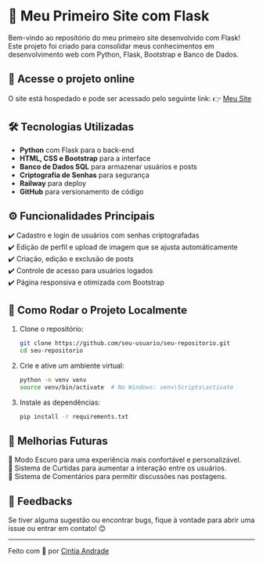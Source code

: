 # 📌 Meu Primeiro Site com Flask

Bem-vindo ao repositório do meu primeiro site desenvolvido com Flask! 
Este projeto foi criado para consolidar meus conhecimentos em desenvolvimento web com Python, Flask, Bootstrap e Banco de Dados.

## 🔗 Acesse o projeto online

O site está hospedado e pode ser acessado pelo seguinte link:
👉 [Meu Site](https://sitedev-production.up.railway.app/)

## 🛠 Tecnologias Utilizadas

- **Python** com Flask para o back-end
- **HTML, CSS e Bootstrap** para a interface
- **Banco de Dados SQL** para armazenar usuários e posts
- **Criptografia de Senhas** para segurança
- **Railway** para deploy
- **GitHub** para versionamento de código

## ⚙️ Funcionalidades Principais

✔️ Cadastro e login de usuários com senhas criptografadas<br>
✔️ Edição de perfil e upload de imagem que se ajusta automáticamente<br>
✔️ Criação, edição e exclusão de posts<br>
✔️ Controle de acesso para usuários logados<br>
✔️ Página responsiva e otimizada com Bootstrap<br>

## 🚀 Como Rodar o Projeto Localmente

1. Clone o repositório:
   ```bash
   git clone https://github.com/seu-usuario/seu-repositorio.git
   cd seu-repositorio
   ```
2. Crie e ative um ambiente virtual:
   ```bash
   python -m venv venv
   source venv/bin/activate  # No Windows: venv\Scripts\activate
   ```
3. Instale as dependências:
   ```bash
   pip install -r requirements.txt
   ```
   
## 📝 Melhorias Futuras

🔹 Modo Escuro para uma experiência mais confortável e personalizável.<br>
🔹 Sistema de Curtidas para aumentar a interação entre os usuários.<br>
🔹 Sistema de Comentários para permitir discussões nas postagens.<br>

## 📩 Feedbacks

Se tiver alguma sugestão ou encontrar bugs, fique à vontade para abrir uma issue ou entrar em contato! 😊

---

Feito com 💙 por [Cintia Andrade](https://www.linkedin.com/in/cintia-psandrade)

